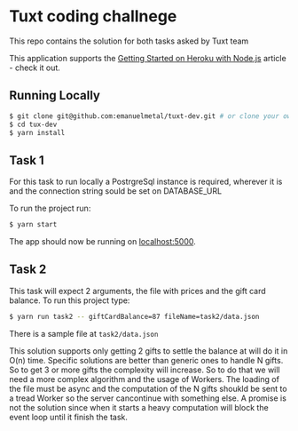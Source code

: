 # Tuxt coding challnege

This repo contains the solution for both tasks asked by Tuxt team

This application supports the [Getting Started on Heroku with Node.js](https://devcenter.heroku.com/articles/getting-started-with-nodejs) article - check it out.

## Running Locally

```sh
$ git clone git@github.com:emanuelmetal/tuxt-dev.git # or clone your own fork
$ cd tux-dev
$ yarn install
```
## Task 1
For this task to run locally a PostrgreSql instance is required, wherever it is and the connection string sould be set on DATABASE_URL

To run the project run:
```sh
$ yarn start
```
The app should now be running on [localhost:5000](http://localhost:5000/).

## Task 2
This task will expect 2 arguments, the file with prices and the gift card balance.
To run this project type:
```sh
$ yarn run task2 -- giftCardBalance=87 fileName=task2/data.json
```
There is a sample file at `task2/data.json`

This solution supports only getting 2 gifts to settle the balance at will do it in O(n) time. Specific solutions are better than generic ones to handle N gifts.
So to get 3 or more gifts the complexity will increase. So to do that we will need a more complex algorithm and the usage of Workers.
The loading of the file must be async and the computation of the N gifts shoukld be sent to a tread Worker so the server cancontinue with something else.
A promise is not the solution since when it starts a heavy computation will block the event loop until it finish the task.